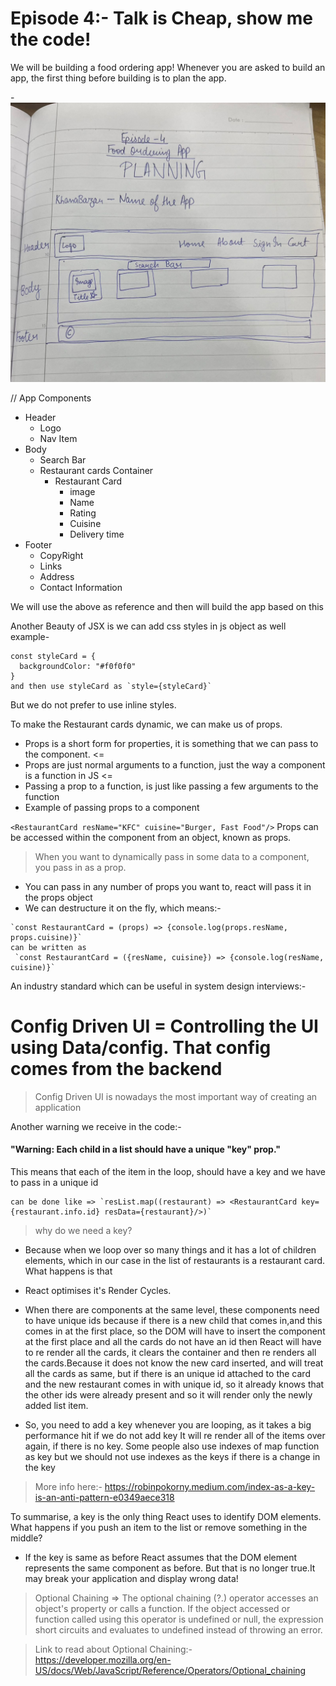 # Episode 4:- Talk is Cheap, show me the code!

We will be building a food ordering app!
Whenever you are asked to build an app, the first thing before building is to plan the app.

-![Alt text](Food-App-Planning.png)

// App Components

- Header
  - Logo
  - Nav Item
- Body
  - Search Bar
  - Restaurant cards Container
    - Restaurant Card
      - image
      - Name
      - Rating
      - Cuisine
      - Delivery time
- Footer
  - CopyRight
  - Links
  - Address
  - Contact Information

We will use the above as reference and then will build the app based on this

Another Beauty of JSX is we can add css styles in js object as well
example-
```
const styleCard = {
  backgroundColor: "#f0f0f0"
}
and then use styleCard as `style={styleCard}`
```
But we do not prefer to use inline styles.

To make the Restaurant cards dynamic, we can make us of props.
- Props is a short form for properties, it is something that we can pass to the component. <=
- Props are just normal arguments to a function, just the way a component is a function in JS <=
- Passing a prop to a function, is just like passing a few arguments to the function
- Example of passing props to a component

`<RestaurantCard resName="KFC" cuisine="Burger, Fast Food"/>`
Props can be accessed within the component from an object, known as props.

> When you want to dynamically pass in some data to a component, you pass in as a prop.
- You can pass in any number of props you want to, react will pass it in the props object
- We can destructure it on the fly, which means:-
```
`const RestaurantCard = (props) => {console.log(props.resName, props.cuisine)}`
can be written as
 `const RestaurantCard = ({resName, cuisine}) => {console.log(resName, cuisine)}`
```
An industry standard which can be useful in system design interviews:-

# Config Driven UI = Controlling the UI using Data/config. That config comes from the backend

> Config Driven UI is nowadays the most important way of creating an application

Another warning we receive in the code:-
#### "Warning: Each child in a list should have a unique "key" prop."
This means that each of the item in the loop, should have a key and we have to pass in a unique id
```
can be done like => `resList.map((restaurant) => <RestaurantCard key={restaurant.info.id} resData={restaurant}/>)`
```

> why do we need a key?
- Because when we loop over so many things and it has a lot of children elements,
which in our case in the list of restaurants is a restaurant card.
What happens is that
- React optimises it's Render Cycles.
- When there are components at the same level, these components need to have unique ids because
if there is a new child that comes in,and this comes in at the first place, so the DOM will have to insert the component
at the first place and all the cards do not have an id then React will have to re render all the cards,
it clears the container and then re renders all the cards.Because it does not know the new card inserted,
and will treat all the cards as same, but if there is an unique id attached to the card and the new restaurant comes
in with unique id, so it already knows that the other ids were already present and so it will render only the
newly added list item.

- So, you need to add a key whenever you are looping, as it takes a big performance hit if we do not add key
It will re render all of the items over again, if there is no key.
Some people also use indexes of map function as key but we should not use indexes as the keys if there is a change in the key

> More info here:- https://robinpokorny.medium.com/index-as-a-key-is-an-anti-pattern-e0349aece318

To summarise, a key is the only thing React uses to identify DOM elements.
What happens if you push an item to the list or remove something in the middle?
- If the key is same as before React assumes that the DOM element represents the same component as before.
But that is no longer true.It may break your application and display wrong data!

> Optional Chaining => The optional chaining (?.) operator accesses an object's property or calls a function.
  If the object accessed or function called using this operator is undefined or null,
  the expression short circuits and evaluates to undefined instead of throwing an error.

> Link to read about Optional Chaining:-
https://developer.mozilla.org/en-US/docs/Web/JavaScript/Reference/Operators/Optional_chaining
